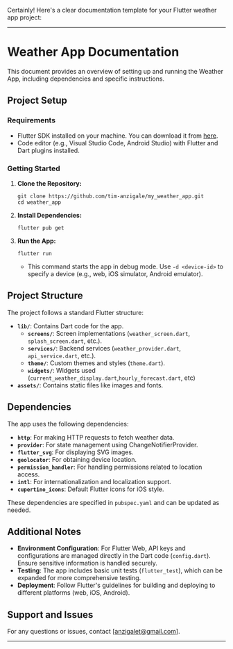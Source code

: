 Certainly! Here's a clear documentation template for your Flutter weather app project:

---

# Weather App Documentation

This document provides an overview of setting up and running the Weather App, including dependencies and specific instructions.

## Project Setup

### Requirements

- Flutter SDK installed on your machine. You can download it from [here](https://flutter.dev/docs/get-started/install).
- Code editor (e.g., Visual Studio Code, Android Studio) with Flutter and Dart plugins installed.

### Getting Started

1. **Clone the Repository:**
   ```
   git clone https://github.com/tim-anzigale/my_weather_app.git
   cd weather_app
   ```

2. **Install Dependencies:**
   ```
   flutter pub get
   ```
3. **Run the App:**
   ```
   flutter run
   ```
   - This command starts the app in debug mode. Use `-d <device-id>` to specify a device (e.g., web, iOS simulator, Android emulator).

## Project Structure

The project follows a standard Flutter structure:

- **`lib/`**: Contains Dart code for the app.
  - **`screens/`**: Screen implementations (`weather_screen.dart`, `splash_screen.dart`, etc.).
  - **`services/`**: Backend services (`weather_provider.dart`, `api_service.dart`, etc.).
  - **`theme/`**: Custom themes and styles (`theme.dart`).
  - **`widgets/`**: Widgets used (`current_weather_display.dart`,`hourly_forecast.dart`, etc)
- **`assets/`**: Contains static files like images and fonts.

## Dependencies

The app uses the following dependencies:

- **`http`**: For making HTTP requests to fetch weather data.
- **`provider`**: For state management using ChangeNotifierProvider.
- **`flutter_svg`**: For displaying SVG images.
- **`geolocator`**: For obtaining device location.
- **`permission_handler`**: For handling permissions related to location access.
- **`intl`**: For internationalization and localization support.
- **`cupertino_icons`**: Default Flutter icons for iOS style.

These dependencies are specified in `pubspec.yaml` and can be updated as needed.

## Additional Notes

- **Environment Configuration**: For Flutter Web, API keys and configurations are managed directly in the Dart code (`config.dart`). Ensure sensitive information is handled securely.
- **Testing**: The app includes basic unit tests (`flutter_test`), which can be expanded for more comprehensive testing.
- **Deployment**: Follow Flutter's guidelines for building and deploying to different platforms (web, iOS, Android).

## Support and Issues

For any questions or issues, contact [anzigalet@gmail.com].

---

